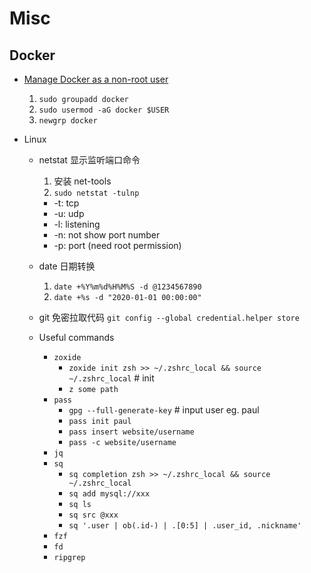 # Misc

## Docker

- [Manage Docker as a non-root user](https://docs.docker.com/engine/install/linux-postinstall/)
  1. `sudo groupadd docker`
  1. `sudo usermod -aG docker $USER`
  1. `newgrp docker`

- Linux
  - netstat 显示监听端口命令
    1. 安装 net-tools
    1. `sudo netstat -tulnp`
      - -t: tcp
      - -u: udp
      - -l: listening
      - -n: not show port number
      - -p: port (need root permission)

  - date 日期转换
    1. `date +%Y%m%d%H%M%S -d @1234567890`
    1. `date +%s -d "2020-01-01 00:00:00"`

  - git 免密拉取代码
    `git config --global credential.helper store`

  - Useful commands
    - `zoxide`
      - `zoxide init zsh >> ~/.zshrc_local && source ~/.zshrc_local` # init
      - `z some path`
    - `pass`
      - `gpg --full-generate-key` # input user eg. paul
      - `pass init paul`
      - `pass insert website/username`
      - `pass -c website/username`
    - `jq`
    - `sq`
      - `sq completion zsh >> ~/.zshrc_local && source ~/.zshrc_local`
      - `sq add mysql://xxx`
      - `sq ls`
      - `sq src @xxx`
      - `sq '.user | ob(.id-) | .[0:5] | .user_id, .nickname'`
    - `fzf`
    - `fd`
    - `ripgrep`

